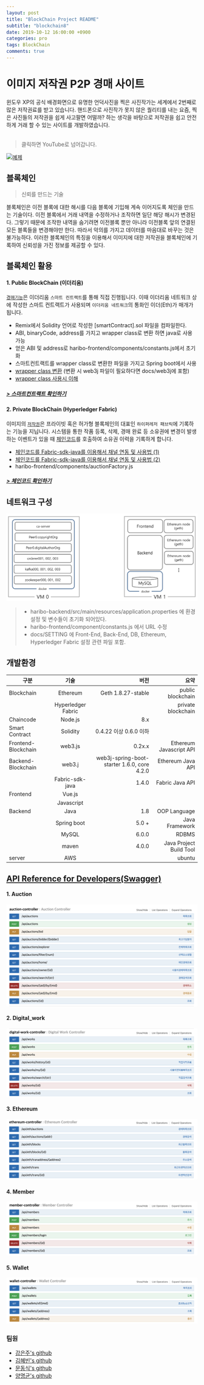 ```yaml
---
layout: post
title: "BlockChain Project README"
subtitle: "blockchain8"
date: 2019-10-12 16:00:00 +0900
categories: pro
tags: BlockChain
comments: true
---
```


# 이미지 저작권 P2P 경매 사이트

윈도우 XP의 공식 배경화면으로 유명한 언덕사진을 찍은 사진작가는 세계에서 2번째로 많은 저작권료를 받고 있습니다. 핸드폰으로 사진작가 못지 않은 퀄리티를 내는 요즘, 찍은 사진들의 저작권을 쉽게 사고팔면 어떨까? 하는 생각을 바탕으로 저작권을 쉽고 안전하게 거래 할 수 있는 사이트를 개발하였습니다.
<br>
<br>
>클릭하면 YouTube로 넘어갑니다.
>
[![예제](http://img.youtube.com/vi/p6_8xIwxEEc/0.jpg)](https://youtu.be/p6_8xIwxEEc?t=0s) 

## 블록체인 
> 신뢰를 만드는 기술
>
블록체인은 이전 블록에 대한 해시를 다음 블록에 기입해 계속 이어지도록 체인을 만드는 기술이다. 이전 블록에서 거래 내역을 수정하거나 조작하면 일단 해당 해시가 변경된다. 그렇기 때문에 조작한 내역을 숨기려면 이전블록 뿐만 아니라 이전블록 앞의 연결된 모든 블록들을 변경해야만 한다. 따라서 악의를 가지고 데이터를 마음대로 바꾸는 것은 불가능하다. 이러한 블록체인의 특징을 이용해서 이미지에 대한 저작권을 블록체인에 기록하여 신뢰성을 가진 정보를 제공할 수 있다.

## 블록체인 활용
#### 1. Public BlockChain (이더리움)
<u>`경매기능`</u>은 이더리움 `스마트 컨트랙트`를 통해 직접 진행됩니다. 이때 이더리움 네트워크 상에 작성한 스마트 컨트랙트가 사용되며 `이더리움 네트워크`의 통화인 이더(Eth)가 매개가 됩니다.<br>

* Remix에서 Solidity 언어로 작성한 [smartContract].sol 파일을 컴파일한다.
* ABI, binaryCode, address를 가지고 wrapper class로 변환 하면 java로 사용 가능
* 얻은 ABI 및 address로 haribo-frontend/components/constants.js에서 초기화
* 스마트컨트랙트를 wrapper class로 변환한 파일을 가지고 Spring boot에서 사용
* [wrapper class 변환](https://web3j.readthedocs.io/en/latest/command_line_tools.html) (변환 시 web3j 파일이 필요하다면 docs/web3j에 포함)
* [wrapper class 사용시 이해](https://medium.com/day34/klaytn-caver-java-3-%EC%8A%A4%EB%A7%88%ED%8A%B8-%EC%BB%A8%ED%8A%B8%EB%9E%99%ED%8A%B8-%EB%B0%B0%ED%8F%AC%EC%99%80-%EC%8B%A4%ED%96%89-19630316d36)

##### [> 스마트컨트랙트 확인하기](https://dongsik93.github.io/pro/2019/08/28/pro-blockchain-ethereum-smart-contract/)


#### 2. Private BlockChain (Hyperledger Fabric)
이미지의 <u>`저작권`</u>은 프라이빗 혹은 허가형 블록체인의 대표인 `하이퍼레저 패브릭`에 기록하는 기능을 지닙니다. 시스템을 통한 작품 등록, 삭제, 경매 완료 등 소유권에 변경이 발생하는 이벤트가 있을 때 [체인코드](https://miiingo.tistory.com/105?category=644184)를 호출하여 소유권 이력을 기록하게 합니다. 
* [체인코드를 Fabric-sdk-java를 이용해서 채널 연동 및 사용법 (1)](https://medium.com/@lkolisko/hyperledger-fabric-sdk-java-basics-tutorial-a67b2b898410)
* [체인코드를 Fabric-sdk-java를 이용해서 채널 연동 및 사용법 (2)](https://cyberx.tistory.com/191)
* haribo-frontend/components/auctionFactory.js

##### [> 체인코드 확인하기](https://dongsik93.github.io/pro/2019/09/02/pro-blockchain-chaincode/)


## 네트워크 구성
![network](/img/in-post/block_pro/network.PNG)

> - haribo-backend/src/main/resources/application.properties 에 환경설정 및 변수들이 초기화 되어있다.
> - haribo-frontend/component/constants.js 에서 URL 수정
> - docs/SETTING 에 Front-End, Back-End, DB, Ethereum, Hyperledger Fabric 설정 관련 파일 포함.


## 개발환경


| 구분 | 기술 | 버전 | 요약 |
|---|:---:|---:|---:|
| Blockchain | Ethereum | Geth 1.8.27-stable | public blockchain |
|  | Hyperledger Fabric | | private blockchain | |
| Chaincode | Node.js | 8.x | |
| Smart Contract | Solidity | 0.4.22 이상 0.6.0 이하  | |
| Frontend-Blockchain | web3.js | 0.2x.x |Ethereum Javascript API |
| Backend-Blockchain | web3.j | web3j-spring-boot-starter 1.6.0, core 4.2.0 | Ethereum Java API |
| | Fabric-sdk-java | 1.4.0 | Fabric Java API |
| Frontend | Vue.js |  |  |
|  | Javascript |  |  |
| Backend | Java | 1.8 | OOP Language |
|  | Spring boot | 5.0 + | Java Framework |
|  | MySQL | 6.0.0 | RDBMS |
|  | maven | 4.0.0 | Java Project Build Tool |
| server | AWS |  | ubuntu |

## [API Reference for Developers(Swagger)](https://lab.ssafy.com/EunJu/blockchin_final/tree/master/docs/assets/api/BlockChain)
#### 1. Auction
![auction](/img/in-post/block_pro/Auction.png)

#### 2. Digital_work
![digitalwork](/img/in-post/block_pro/Digitalwork.png)

#### 3. Ethereum
![ethereum](/img/in-post/block_pro/Ethereum.png)

#### 4. Member
![member](/img/in-post/block_pro/Member.png)

#### 5. Wallet
![wallet](/img/in-post/block_pro/Wallet.png)

### 팀원
- [강은주's github](https://github.com/EunJu-Kang)
- [김혜빈's github](https://github.com/kimhyebin)
- [문동식's github](https://github.com/dongsik93)
- [양명균's github](https://github.com/MyeongKKyul)